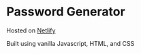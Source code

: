 # Password Generator

Hosted on [Netlify](https://clinquant-douhua-868330.netlify.app/)

Built using vanilla Javascript, HTML, and CSS
